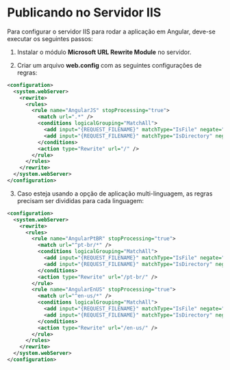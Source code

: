 # Publicando no Servidor IIS

Para configurar o servidor IIS para rodar a aplicação em Angular, deve-se executar os seguintes passos:

1. Instalar o módulo **Microsoft URL Rewrite Module** no servidor.

2. Criar um arquivo **web.config** com as seguintes configurações de regras:

```xml
<configuration>
  <system.webServer>
    <rewrite>
      <rules>
        <rule name="AngularJS" stopProcessing="true">
          <match url=".*" />
          <conditions logicalGrouping="MatchAll">
            <add input="{REQUEST_FILENAME}" matchType="IsFile" negate="true" />
            <add input="{REQUEST_FILENAME}" matchType="IsDirectory" negate="true" />
          </conditions>
          <action type="Rewrite" url="/" />
        </rule>
      </rules>
    </rewrite>
  </system.webServer>
</configuration>
```

3. Caso esteja usando a opção de aplicação multi-linguagem, as regras precisam ser divididas para cada linguagem:

```xml
<configuration>
  <system.webServer>
    <rewrite>
      <rules>
        <rule name="AngularPtBR" stopProcessing="true">
          <match url="^pt-br/*" />
          <conditions logicalGrouping="MatchAll">
            <add input="{REQUEST_FILENAME}" matchType="IsFile" negate="true" />
            <add input="{REQUEST_FILENAME}" matchType="IsDirectory" negate="true" />
          </conditions>
          <action type="Rewrite" url="/pt-br/" />
        </rule>
        <rule name="AngularEnUS" stopProcessing="true">
          <match url="^en-us/*" />
          <conditions logicalGrouping="MatchAll">
            <add input="{REQUEST_FILENAME}" matchType="IsFile" negate="true" />
            <add input="{REQUEST_FILENAME}" matchType="IsDirectory" negate="true" />
          </conditions>
          <action type="Rewrite" url="/en-us/" />
        </rule>
      </rules>
    </rewrite>
  </system.webServer>
</configuration>
```